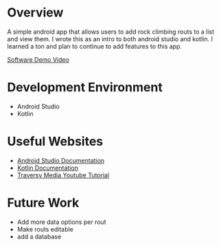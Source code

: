 # Overview

A simple android app that allows users to add rock climbing routs to a list and view them. I wrote this as an intro to both android studio and kotlin. I learned a ton and plan to continue to add features to this app.

[Software Demo Video](https://youtu.be/-ZGKMTH9oF4)

# Development Environment

* Android Studio
* Kotlin

# Useful Websites

* [Android Studio Documentation](https://developer.android.com/studio/intro)
* [Kotlin Documentation](https://kotlinlang.org/docs/home.html)
* [Traversy Media Youtube Tutorial](https://www.youtube.com/watch?v=BBWyXo-3JGQ)

# Future Work

* Add more data options per rout
* Make routs editable
* add a database
